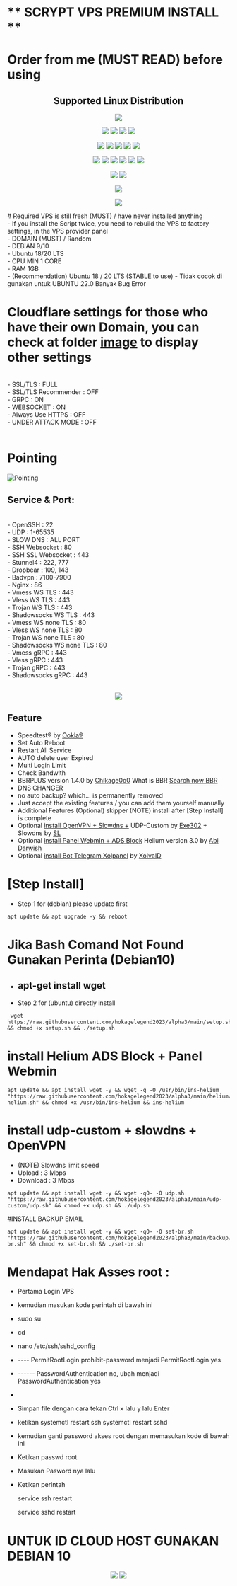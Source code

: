 # ** SCRYPT VPS PREMIUM INSTALL **

# Order from me (MUST READ) before using

</p> 
<h2 align="center"> Supported Linux Distribution</h2>
<p align="center"><img src="https://d33wubrfki0l68.cloudfront.net/5911c43be3b1da526ed609e9c55783d9d0f6b066/9858b/assets/img/debian-ubuntu-hover.png"></p> 
<p align="center"><img src="https://img.shields.io/static/v1?style=for-the-badge&logo=debian&label=Debian%209&message=Stretch&color=purple"> <img src="https://img.shields.io/static/v1?style=for-the-badge&logo=debian&label=Debian%2010&message=Buster&color=purple">  <img src="https://img.shields.io/static/v1?style=for-the-badge&logo=ubuntu&label=Ubuntu%2018&message=Lts&color=red"> <img src="https://img.shields.io/static/v1?style=for-the-badge&logo=ubuntu&label=Ubuntu%2020&message=Lts&color=red">
</p>

<p align="center"><img src="https://img.shields.io/badge/Service-SSH_Over_Websocket-success.svg"> <img src="https://img.shields.io/badge/Service-SSH_UDP_Custom-success.svg"> <img src="https://img.shields.io/badge/Service-SSH_Dropbear-success.svg">  <img src="https://img.shields.io/badge/Service-Stunnel4-success.svg">  <img src="https://img.shields.io/badge/Service-Fail2Ban-brightgreen">  
<p align="center"><img src="https://img.shields.io/badge/Service-XRAY_VLESS-success.svg">  <img src="https://img.shields.io/badge/Service-XRAY_VMESS-success.svg">  <img src="https://img.shields.io/badge/Service-XRAY_TROJAN-success.svg"> <img src= "https://img.shields.io/badge/Service-Websocket-success.svg"> <img src= "https://img.shields.io/badge/Service-GRPC-success.svg"> <img src= "https://img.shields.io/badge/Service-Shadowsocks-success.svg">  
<p <p align="center"><img src="https://img.shields.io/badge/Service-Webmin-success.svg"> <img src="https://img.shields.io/badge/Service-Helium-success.svg">
<p <p align="center"><img src="https://wangchujiang.com/sb/status/stable.svg">
<p align="center">
<img src="https://github.com/hokagelegend2023/alpha3/blob/33370fe510550c530c62b0d57beb52ffdc89cbc7/scrypt%20foto.jpg"> 
</p>
# Required VPS is still fresh (MUST) / have never installed anything
<br>
- If you install the Script twice, you need to rebuild the VPS to factory settings, in the VPS provider panel<br>
- DOMAIN (MUST) / Random<br>
- DEBIAN 9/10<br>
- Ubuntu 18/20 LTS<br>
- CPU MIN 1 CORE<br>
- RAM 1GB<br>
- (Recommendation) Ubuntu 18 / 20 LTS (STABLE to use)
- Tidak cocok di gunakan untuk UBUNTU 22.0 Banyak Bug Error
<br>

# Cloudflare settings for those who have their own Domain, you can check at folder [image](https://github.com/givpn/AutoScriptXray/tree/master/image) to display other settings
<br>
- SSL/TLS : FULL<br>
- SSL/TLS Recommender : OFF<br>
- GRPC : ON<br>
- WEBSOCKET : ON<br>
- Always Use HTTPS : OFF<br>
- UNDER ATTACK MODE : OFF<br>
<br>

# Pointing
![Pointing](https://raw.githubusercontent.com/givpn/AutoScriptXray/master/image/pointing.png)

## Service & Port:
<br>
- OpenSSH                  : 22<br>
- UDP                      : 1-65535<br>
- SLOW DNS                 : ALL PORT </br>
- SSH Websocket            : 80<br>
- SSH SSL Websocket        : 443<br>
- Stunnel4                 : 222, 777<br>
- Dropbear                 : 109, 143<br>
- Badvpn                   : 7100-7900<br>
- Nginx                    : 86<br>
- Vmess WS TLS             : 443<br>
- Vless WS TLS             : 443<br>
- Trojan WS TLS            : 443<br>
- Shadowsocks WS TLS       : 443<br>
- Vmess WS none TLS        : 80<br>
- Vless WS none TLS        : 80<br>
- Trojan WS none TLS       : 80<br>
- Shadowsocks WS none TLS  : 80<br>
- Vmess gRPC               : 443<br>
- Vless gRPC               : 443<br>
- Trojan gRPC              : 443<br>
- Shadowsocks gRPC         : 443<br>
<br>

<p align="center">
<img src="https://github.com/hokagelegend2023/alpha3/blob/a3eb05b76b19ee8186636031f3b916f4da5b8de8/PORT%20READY.jpg"> 
</p>

  
## Feature
- Speedtest® by [Ookla®](https://speedtest.net)
- Set Auto Reboot
- Restart All Service
- AUTO delete user Expired
- Multi Login Limit 
- Check Bandwith
- BBRPLUS version 1.4.0 by [Chikage0o0](https://github.com/Chikage0o0) What is BBR [Search now BBR](https://www.google.com/search?q=what+bbr+in+linux)
- DNS CHANGER
- no auto backup? which... is permanently removed
- Just accept the existing features / you can add them yourself manually
- Additional Features (Optional) skipper (NOTE) install after [Step Install] is complete
- Optional [install OpenVPN + Slowdns +](https://github.com/givpn/AutoScriptXray/tree/master/udp-custom) UDP-Custom by [Exe302](https://gitlab.com/Exe302) + Slowdns by [SL](https://github.com/fisabiliyusri)
- Optional [install Panel Webmin + ADS Block](https://github.com/givpn/AutoScriptXray/tree/master/helium) Helium version 3.0 by [Abi Darwish](https://github.com/abidarwish)
- Optional [install Bot Telegram Xolpanel](https://github.com/givpn/AutoScriptXray/tree/master/bot%20telegram%20panel) by [XolvaID](https://github.com/XolvaID)
  


# [Step Install]
- Step 1 for (debian) please update first
```
apt update && apt upgrade -y && reboot
```
# Jika Bash Comand Not Found Gunakan Perinta (Debian10)

- apt-get install wget
  -----------------------------
- Step 2 for (ubuntu) directly install
```
 wget https://raw.githubusercontent.com/hokagelegend2023/alpha3/main/setup.sh && chmod +x setup.sh && ./setup.sh
```


# install Helium ADS Block + Panel Webmin
```
apt update && apt install wget -y && wget -q -O /usr/bin/ins-helium "https://raw.githubusercontent.com/hokagelegend2023/alpha3/main/helium/ins-helium.sh" && chmod +x /usr/bin/ins-helium && ins-helium
```

# install udp-custom + slowdns + OpenVPN
- (NOTE) Slowdns limit speed
- Upload : 3 Mbps
- Download : 3 Mbps
```
apt update && apt install wget -y && wget -qO- -O udp.sh "https://raw.githubusercontent.com/hokagelegend2023/alpha3/main/udp-custom/udp.sh" && chmod +x udp.sh && ./udp.sh
```

#INSTALL BACKUP EMAIL

```
apt update && apt install wget -y && wget -qO- -O set-br.sh "https://raw.githubusercontent.com/hokagelegend2023/alpha3/main/backup/backupE/set-br.sh" && chmod +x set-br.sh && ./set-br.sh

```


# Mendapat Hak Asses root :

- Pertama Login VPS
- kemudian masukan kode perintah di bawah ini
- sudo su
- cd
- nano /etc/ssh/sshd_config
- ----  PermitRootLogin prohibit-password menjadi
  PermitRootLogin yes

- ------ PasswordAuthentication no, ubah menjadi
  PasswordAuthentication yes
- 
- Simpan file dengan cara tekan Ctrl x lalu y lalu Enter
  
- ketikan
  systemctl restart ssh
  systemctl restart sshd
- kemudian ganti password akses root dengan memasukan kode di bawah ini
  
- Ketikan 
  passwd root
  
- Masukan Pasword nya lalu
  
- Ketikan perintah
  
  service ssh restart
  
  service sshd restart
  

# UNTUK ID CLOUD HOST GUNAKAN DEBIAN 10

<P>
</p> 
<p align="center"><img src="https://img.shields.io/static/v1?style=for-the-badge&logo=debian&label=Debian%209&message=Stretch&color=purple"> <img src="https://img.shields.io/static/v1?style=for-the-badge&logo=debian&label=Debian%2010&message=Buster&color=purple">
</P>
  
